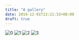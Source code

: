 ```yaml
---
title: "A gallery"
date: 2019-12-01T13:21:53+08:00
draft: true
---
```

![0](/self/img/avatar.jpg)
![1](/self/img//logo/LiU.png)
![2](/self/img//logo/NCHC.png)
![3](/self/img//logo/NCKU.jpg)